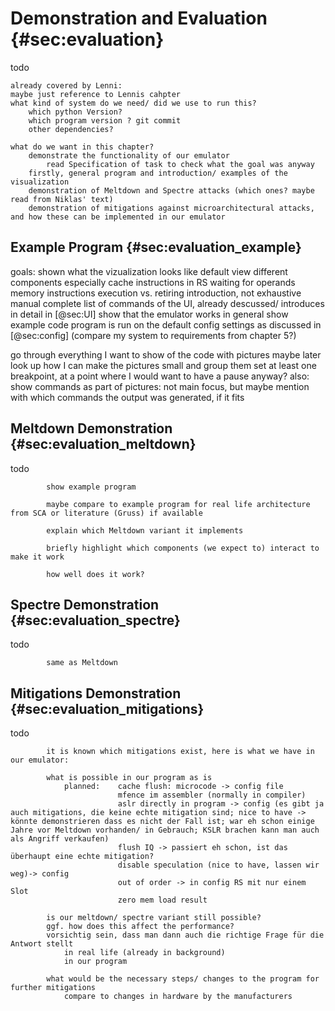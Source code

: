 # Demonstration and Evaluation {#sec:evaluation}

todo

    already covered by Lenni: 
    maybe just reference to Lennis cahpter
    what kind of system do we need/ did we use to run this?
        which python Version?
        which program version ? git commit
        other dependencies?
        
    what do we want in this chapter?
        demonstrate the functionality of our emulator
            read Specification of task to check what the goal was anyway
        firstly, general program and introduction/ examples of the visualization
        demonstration of Meltdown and Spectre attacks (which ones? maybe read from Niklas' text)
        demonstration of mitigations against microarchitectural attacks, and how these can be implemented in our emulator

## Example Program {#sec:evaluation_example}

<!--
brief example program showing all the features in a "normal" execution, e.g. adding stuff
at least one instruction from each category
at least one faulting (memory) instruction
faulting branch
main goals: 
    shown what the vizualization looks like
        default view
        different components
        especially cache
        instructions in RS waiting for operands
        memory instructions execution vs. retiring
    show that the emulator works in general
why are the files called .tea again? transient emulator assembly?

einfach mal Programm aufschreiben und morgen ausführen und schauen, ob es so passt
    sieht man irgendwas nicht? wäre eine andere Reihenfolge schöner?
    
Bilder erstmal reinwerfen wie sie kommen, evtl. am Donnerstag oder heute Abend wenn noch Zeit ist Bilder klein nebeneinander stellen oder so

Demoprogramm ausführen und schauen ob es sich verhält wie erwartet
ggf. Demoprogramm anpassen
Plan machen, was genau man an jeder Stelle des Programms gezeigt bekommen soll
auch nur das beschreiben und bebildern
nicht in Details verlieren!
-->

goals:
    shown what the vizualization looks like
        default view
        different components
        especially cache
        instructions in RS waiting for operands
        memory instructions execution vs. retiring
        introduction, not exhaustive manual
        complete list of commands of the UI, already descussed/ introduces in detail in [@sec:UI]
    show that the emulator works in general
show example code
program is run on the default config settings as discussed in [@sec:config] (compare my system to requirements from chapter 5?)

go through everything I want to show of the code with pictures
    maybe later look up how I can make the pictures small and group them
    set at least one breakpoint, at a point where I would want to have a pause anyway?
    also: show commands as part of pictures: not main focus, but maybe mention with which commands the output was generated, if it fits


## Meltdown Demonstration {#sec:evaluation_meltdown}

todo

            show example program

            maybe compare to example program for real life architecture from SCA or literature (Gruss) if available

            explain which Meltdown variant it implements

            briefly highlight which components (we expect to) interact to make it work

            how well does it work?

## Spectre Demonstration {#sec:evaluation_spectre}

todo

            same as Meltdown

## Mitigations Demonstration {#sec:evaluation_mitigations}

todo

            it is known which mitigations exist, here is what we have in our emulator:

            what is possible in our program as is
                planned:    cache flush: microcode -> config file
                            mfence im assembler (normally in compiler)
                            aslr directly in program -> config (es gibt ja auch mitigations, die keine echte mitigation sind; nice to have -> könnte demonstrieren dass es nicht der Fall ist; war eh schon einige Jahre vor Meltdown vorhanden/ in Gebrauch; KSLR brachen kann man auch als Angriff verkaufen)
                            flush IQ -> passiert eh schon, ist das überhaupt eine echte mitigation?
                            disable speculation (nice to have, lassen wir weg)-> config
                            out of order -> in config RS mit nur einem Slot
                            zero mem load result

            is our meltdown/ spectre variant still possible?
            ggf. how does this affect the performance?
            vorsichtig sein, dass man dann auch die richtige Frage für die Antwort stellt
                in real life (already in background)
                in our program

            what would be the necessary steps/ changes to the program for further mitigations
                compare to changes in hardware by the manufacturers
